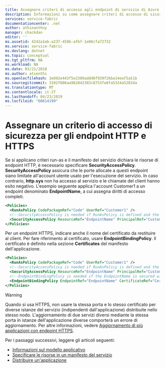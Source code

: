 ```yaml
---
title: Assegnare criteri di accesso agli endpoint di servizio di Azure Service Fabric | Microsoft Docs
description: Informazioni su come assegnare criteri di accesso di sicurezza agli endpoint HTTP o HTTPS nel servizio di Service Fabric.
services: service-fabric
documentationcenter: .net
author: athinanthny
manager: chackdan
editor: ''
ms.assetid: 4242a1eb-a237-459b-afbf-1e06cfa72732
ms.service: service-fabric
ms.devlang: dotnet
ms.topic: conceptual
ms.tgt_pltfrm: NA
ms.workload: NA
ms.date: 03/21/2018
ms.author: atsenthi
ms.openlocfilehash: 3e892e443f5e3309add48f939f26ba14eaf5a51b
ms.sourcegitcommit: 3102f886aa962842303c8753fe8fa5324a52834a
ms.translationtype: MT
ms.contentlocale: it-IT
ms.lasthandoff: 04/23/2019
ms.locfileid: "60614199"
---
```

# <a name="assign-a-security-access-policy-for-http-and-https-endpoints"></a>Assegnare un criterio di accesso di sicurezza per gli endpoint HTTP e HTTPS
Se si applicano criteri run-as e il manifesto del servizio dichiara le risorse di endpoint HTTP, è necessario specificare **SecurityAccessPolicy**.  **SecurityAccessPolicy** assicura che le porte allocate a questi endpoint siano limitate all'account utente usato per l'esecuzione del servizio. In caso contrario, **http.sys** non ha accesso al servizio e le chiamate del client hanno esito negativo. L'esempio seguente applica l'account Customer1 a un endpoint denominato **EndpointName**, a cui assegna diritti di accesso completi.

```xml
<Policies>
  <RunAsPolicy CodePackageRef="Code" UserRef="Customer1" />
  <!--SecurityAccessPolicy is needed if RunAsPolicy is defined and the Endpoint is http -->
  <SecurityAccessPolicy ResourceRef="EndpointName" PrincipalRef="Customer1" />
</Policies>
```

Per un endpoint HTTPS, indicare anche il nome del certificato da restituire al client. Per fare riferimento al certificato, usare **EndpointBindingPolicy**.  Il certificato è definito nella sezione **Certificates** del manifesto dell'applicazione.

```xml
<Policies>
  <RunAsPolicy CodePackageRef="Code" UserRef="Customer1" />
  <!--SecurityAccessPolicy is needed if RunAsPolicy is defined and the Endpoint is http -->
  <SecurityAccessPolicy ResourceRef="EndpointName" PrincipalRef="Customer1" />
  <!--EndpointBindingPolicy is needed if the EndpointName is secured with https -->
  <EndpointBindingPolicy EndpointRef="EndpointName" CertificateRef="Cert1" />
</Policies>
```

> [!WARNING] 
> Quando si usa HTTPS, non usare la stessa porta e lo stesso certificato per diverse istanze del servizio (indipendenti dall'applicazione) distribuite nello stesso nodo. L'aggiornamento di due servizi diversi mediante la stessa porta in istanze dell'applicazione diverse comporterà un errore di aggiornamento. Per altre informazioni, vedere [Aggiornamento di più applicazioni con endpoint HTTPS](service-fabric-application-upgrade.md#upgrading-multiple-applications-with-https-endpoints).
> 

<!--Every topic should have next steps and links to the next logical set of content to keep the customer engaged-->
Per i passaggi successivi, leggere gli articoli seguenti:
* [Informazioni sul modello applicativo](service-fabric-application-model.md)
* [Specificare le risorse in un manifesto del servizio](service-fabric-service-manifest-resources.md)
* [Distribuire un'applicazione](service-fabric-deploy-remove-applications.md)

[image1]: ./media/service-fabric-application-runas-security/copy-to-output.png
